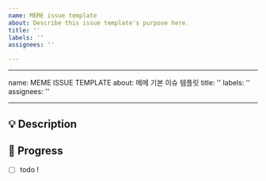```yaml
---
name: MEME issue template
about: Describe this issue template's purpose here.
title: ''
labels: ''
assignees: ''

---
```


---
name: MEME ISSUE TEMPLATE
about: 메메 기본 이슈 템플릿
title: ''
labels: ''
assignees: ''

---

## 💡 Description
<!-- 이슈에 대한 내용을 설명해주세요. -->

## 📝  Progress
<!-- 해야 할 일들을 적어주세요. -->
- [ ] todo !
